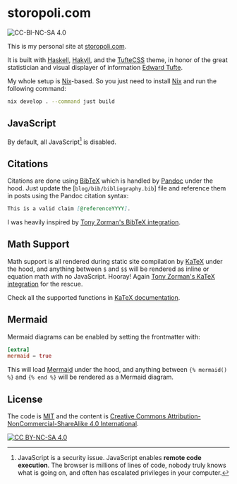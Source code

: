 # storopoli.com

![CC-BI-NC-SA 4.0][cc-by-nc-sa-shield]

This is my personal site at [storopoli.com](https://storopoli.com).

It is built with [Haskell](https://www.haskell.org/),
[Hakyll](https://jaspervdj.be/hakyll/),
and the [TufteCSS](https://edwardtufte.github.io/tufte-css/) theme,
in honor of the great statistician and visual displayer of information
[Edward Tufte](https://www.edwardtufte.com).

My whole setup is [Nix](https://nixos.org/)-based.
So you just need to install [Nix](https://nixos.org/download.html)
and run the following command:

```sh
nix develop . --command just build
```

## JavaScript

By default, all JavaScript[^javascript] is disabled.

## Citations

Citations are done using [BibTeX](https://www.bibtex.org/)
which is handled by [Pandoc](https://pandoc.org/)
under the hood.
Just update the [`blog/bib/bibliography.bib`] file
and reference them in posts using the Pandoc citation syntax:

```md
This is a valid claim [@referenceYYYY].
```

I was heavily inspired by [Tony Zorman's BibTeX integration](https://tony-zorman.com/posts/hakyll-and-bibtex.html).

## Math Support

Math support is all rendered during static site compilation
by [KaTeX](https://katex.org/)
under the hood, and anything between `$` and `$$`
will be rendered as inline or equation math
with no JavaScript.
Hooray!
Again [Tony Zorman's KaTeX integration](https://tony-zorman.com/posts/katex-with-hakyll.html)
for the rescue.

Check all the supported functions in [KaTeX documentation](https://katex.org/docs/supported).

## Mermaid

Mermaid diagrams can be enabled by setting the frontmatter with:

```toml
[extra]
mermaid = true
```

This will load [Mermaid](https://mermaid.js.org/)
under the hood, and anything between `{% mermaid() %}` and `{% end %}`
will be rendered as a Mermaid diagram.

## License

The code is [MIT](https://mit-license.org/)
and the content is [Creative Commons Attribution-NonCommercial-ShareAlike 4.0 International][cc-by-nc-sa].

[![CC BY-NC-SA 4.0][cc-by-nc-sa-image]][cc-by-nc-sa]

[cc-by-nc-sa]: http://creativecommons.org/licenses/by-nc-sa/4.0/
[cc-by-nc-sa-image]: https://licensebuttons.net/l/by-nc-sa/4.0/88x31.png
[cc-by-nc-sa-shield]: https://img.shields.io/badge/License-CC%20BY--NC--SA%204.0-lightgrey.svg

[^javascript]:
    JavaScript is a security issue.
    JavaScript enables **remote code execution**.
    The browser is millions of lines of code, nobody truly knows what is going on,
    and often has escalated privileges in your computer.
